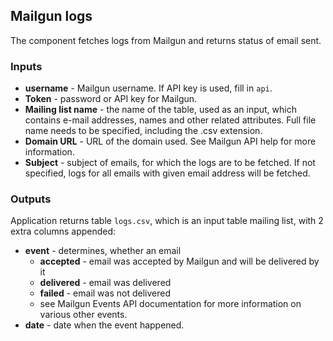 ## Mailgun logs

The component fetches logs from Mailgun and returns status of email sent.

### Inputs
* **username** - Mailgun username. If API key is used, fill in `api`.
* **Token** - password or API key for Mailgun.
* **Mailing list name** - the name of the table, used as an input, which contains e-mail addresses, names and other related attributes. Full file name needs to be specified, including the .csv extension.
* **Domain URL** - URL of the domain used. See Mailgun API help for more information.
* **Subject** - subject of emails, for which the logs are to be fetched. If not specified, logs for all emails with given email address will be fetched.

### Outputs
Application returns table `logs.csv`, which is an input table mailing list, with 2 extra columns appended:
* **event** - determines, whether an email
    * **accepted** - email was accepted by Mailgun and will be delivered by it
    * **delivered** - email was delivered
    * **failed** - email was not delivered
    * see Mailgun Events API documentation for more information on various other events.
* **date** - date when the event happened.
